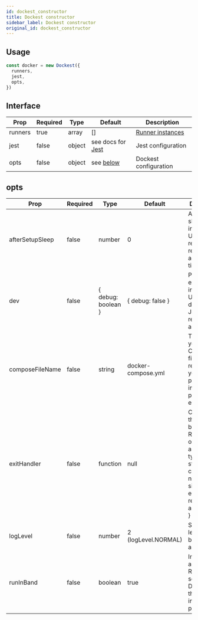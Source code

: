 ```yaml
---
id: dockest_constructor
title: Dockest constructor
sidebar_label: Dockest constructor
original_id: dockest_constructor
---
```


## Usage

```TypeScript
const docker = new Dockest({
  runners,
  jest,
  opts,
})
```

## Interface

| Prop    | Required | Type   | Default                               | Description                      |
| ------- | -------- | ------ | ------------------------------------- | -------------------------------- |
| runners | true     | array  | []                                    | [Runner instances](runner_redis) |
| jest    | false    | object | see docs for [Jest](jest)             | Jest configuration               |
| opts    | false    | object | see [below](dockest_constructor#opts) | Dockest configuration            |

## opts

| Prop            | Required | Type               | Default             | Description                                                                                                                                           |
| --------------- | -------- | ------------------ | ------------------- | ----------------------------------------------------------------------------------------------------------------------------------------------------- |
| afterSetupSleep | false    | number             | 0                   | Additional sleep after initial setup. Useful when resources require additional time to boot                                                           |
| dev             | false    | { debug: boolean } | { debug: false }    | Pauses Jest execution indefinitely. Useful for debugging Jest while resources are running                                                             |
| composeFileName | false    | string             | docker-compose.yml  | The name of your Compose file. This is required if you do **not** pass the image property for each Runner                                             |
| exitHandler     | false    | function           | null                | Callback that will run before exit. Received one argument of type { type: string, code?: number, signal?: any, error?: Error, reason?: any, p?: any } |
| logLevel        | false    | number             | 2 (logLevel.NORMAL) | Sets the log level between 0 and 4                                                                                                                    |
| runInBand       | false    | boolean            | true                | Initializes and runs the Runners in sequence. Disabling this could increase performance                                                               |
